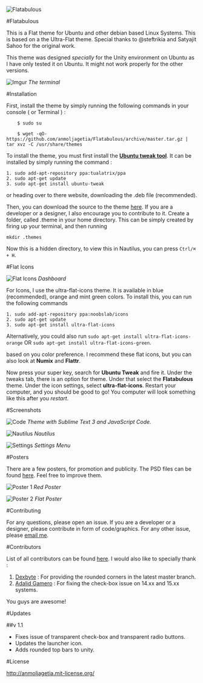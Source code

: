 ![Flatabulous](http://i.imgur.com/6UciOOK.png)

#Flatabulous

This is a Flat theme for Ubuntu and other debian based Linux Systems.  This is based on a the Ultra-Flat theme. Special thanks to @steftrikia and Satyajit Sahoo for the original work.

This theme was designed *specially* for the Unity environment on Ubuntu as I have only tested it on Ubuntu. It might not work properly for the other versions.

![Imgur](http://i.imgur.com/M5yxggQ.png?1)
*The terminal*

#Installation

First, install the theme by simply running the following commands in your console ( or Terminal ) :

```
    $ sudo su
    
    $ wget -qO- https://github.com/anmoljagetia/Flatabulous/archive/master.tar.gz | tar xvz -C /usr/share/themes
```


To install the theme, you must first install the [**Ubuntu tweak tool**](http://ubuntu-tweak.com/). It can be installed by simply running the command :

```
1. sudo add-apt-repository ppa:tualatrix/ppa
2. sudo apt-get update
3. sudo apt-get install ubuntu-tweak
```

or heading over to there website, downloading the .deb file (recommended).



Then, you can download the source to the theme [here](https://github.com/anmoljagetia/Flatabulous/archive/master.zip). If you are a developer or a designer, I also encourage you to contribute to it. Create a folder, called .theme in your home directory. This can be simply created by firing up your terminal, and then running

`mkdir .themes`

Now this is a hidden directory, to view this in Nautilus, you can press `Ctrl/⌘ + H`.

#Flat Icons

![Flat Icons](http://i.imgur.com/80qCZGQ.png)
*Dashboard*

For Icons, I use the ultra-flat-icons theme. It is available in blue (recommended), orange and mint green colors. To install this, you can run the following commands


```
1. sudo add-apt-repository ppa:noobslab/icons
2. sudo apt-get update
3. sudo apt-get install ultra-flat-icons
```

Alternatively, you could also run `sudo apt-get install ultra-flat-icons-orange` OR `sudo apt-get install ultra-flat-icons-green`.

based on you color preference. I recommend these flat icons, but you can also look at **Numix** and **Flattr**.

Now press your super key, search for **Ubuntu Tweak** and fire it. Under the tweaks tab, there is an option for theme. Under that select the **Flatabulous** theme. Under the icon settings, select **ultra-flat-icons**. Restart your computer, and you should be good to go! You computer will look something like this after you *restart*.


#Screenshots

![Code](http://i.imgur.com/AspVFn7.png?1)
*Theme with Sublime Text 3 and JavaScript Code.*


![Nautilus](http://i.imgur.com/yXB6VSa.png?1)
*Nautilus*

![Settings](http://i.imgur.com/TKTe3Mn.png?1)
*Settings Menu*


#Posters

There are a few posters, for promotion and publicity. The PSD files can be found [here](https://github.com/anmoljagetia/Flatabulous/tree/master/preview/PSD). Feel free to improve them.

![Poster 1](http://i.imgur.com/0SZrre3.png)
*Red Poster*

![Poster 2](http://i.imgur.com/tv3II6s.png)
*Flat Poster*

#Contributing

For any questions, please open an issue. If you are a developer or a designer, please contribute in form of code/graphics. For any other issue, please [email me](mailto:hello@anmoljagetia.me).

#Contributors

List of all contributors can be found [here](https://github.com/anmoljagetia/Flatabulous/graphs/contributors). I would also like to specially thank :

1. [Dexbyte](https://github.com/dexbyte) : For providing the rounded corners in the latest master branch.
2. [Adalid Gamero](https://github.com/gamerox) : For fixing the check-box issue on 14.xx and 15.xx systems.

You guys are awesome!

#Updates

##v 1.1
* Fixes issue of transparent check-box and transparent radio buttons.
* Updates the launcher icon.
* Adds rounded top bars to unity.

#License

http://anmoljagetia.mit-license.org/
